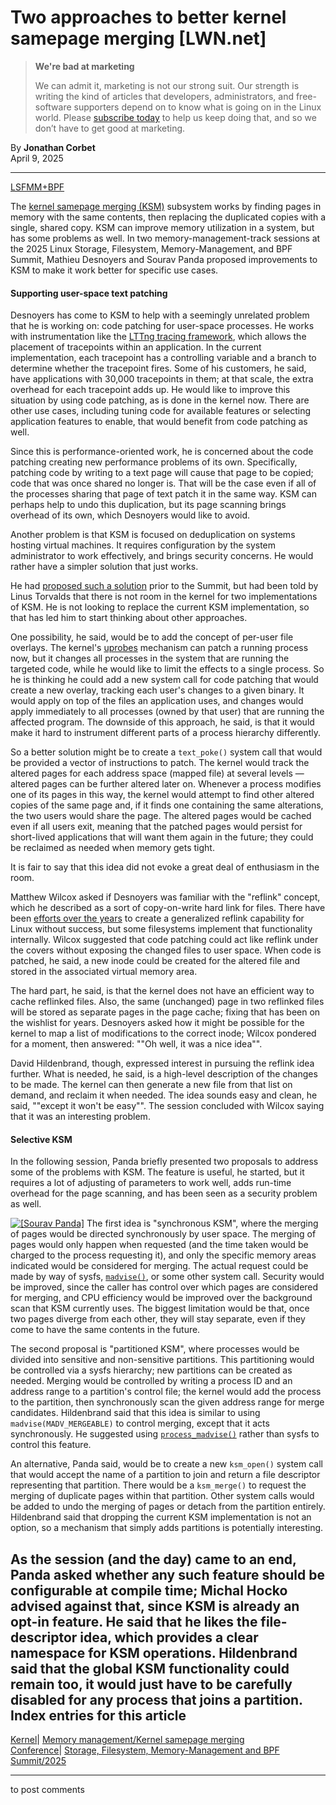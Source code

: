 # Two approaches to better kernel samepage merging [LWN.net]

> **We're bad at marketing**
> 
> We can admit it, marketing is not our strong suit. Our strength is writing the kind of articles that developers, administrators, and free-software supporters depend on to know what is going on in the Linux world. Please [subscribe today](/Promo/nsn-bad/subscribe) to help us keep doing that, and so we don’t have to get good at marketing. 

By **Jonathan Corbet**  
April 9, 2025 

* * *

[LSFMM+BPF](/Articles/lsfmmbpf2025/)

The [kernel samepage merging (KSM)](https://docs.kernel.org/admin-guide/mm/ksm.html) subsystem works by finding pages in memory with the same contents, then replacing the duplicated copies with a single, shared copy. KSM can improve memory utilization in a system, but has some problems as well. In two memory-management-track sessions at the 2025 Linux Storage, Filesystem, Memory-Management, and BPF Summit, Mathieu Desnoyers and Sourav Panda proposed improvements to KSM to make it work better for specific use cases. 

#### Supporting user-space text patching

Desnoyers has come to KSM to help with a seemingly unrelated problem that he is working on: code patching for user-space processes. He works with instrumentation like the [LTTng tracing framework](https://lttng.org/), which allows the placement of tracepoints within an application. In the current implementation, each tracepoint has a controlling variable and a branch to determine whether the tracepoint fires. Some of his customers, he said, have applications with 30,000 tracepoints in them; at that scale, the extra overhead for each tracepoint adds up. He would like to improve this situation by using code patching, as is done in the kernel now. There are other use cases, including tuning code for available features or selecting application features to enable, that would benefit from code patching as well. 

Since this is performance-oriented work, he is concerned about the code patching creating new performance problems of its own. Specifically, patching code by writing to a text page will cause that page to be copied; code that was once shared no longer is. That will be the case even if all of the processes sharing that page of text patch it in the same way. KSM can perhaps help to undo this duplication, but its page scanning brings overhead of its own, which Desnoyers would like to avoid. 

Another problem is that KSM is focused on deduplication on systems hosting virtual machines. It requires configuration by the system administrator to work effectively, and brings security concerns. He would rather have a simpler solution that just works. 

He had [proposed such a solution](/Articles/1014220/#ksm) prior to the Summit, but had been told by Linus Torvalds that there is not room in the kernel for two implementations of KSM. He is not looking to replace the current KSM implementation, so that has led him to start thinking about other approaches. 

One possibility, he said, would be to add the concept of per-user file overlays. The kernel's [uprobes](/Articles/499190/) mechanism can patch a running process now, but it changes all processes in the system that are running the targeted code, while he would like to limit the effects to a single process. So he is thinking he could add a new system call for code patching that would create a new overlay, tracking each user's changes to a given binary. It would apply on top of the files an application uses, and changes would apply immediately to all processes (owned by that user) that are running the affected program. The downside of this approach, he said, is that it would make it hard to instrument different parts of a process hierarchy differently. 

So a better solution might be to create a `text_poke()` system call that would be provided a vector of instructions to patch. The kernel would track the altered pages for each address space (mapped file) at several levels — altered pages can be further altered later on. Whenever a process modifies one of its pages in this way, the kernel would attempt to find other altered copies of the same page and, if it finds one containing the same alterations, the two users would share the page. The altered pages would be cached even if all users exit, meaning that the patched pages would persist for short-lived applications that will want them again in the future; they could be reclaimed as needed when memory gets tight. 

It is fair to say that this idea did not evoke a great deal of enthusiasm in the room. 

Matthew Wilcox asked if Desnoyers was familiar with the "reflink" concept, which he described as a sort of copy-on-write hard link for files. There have been [efforts over the years](/Kernel/Index/#reflink) to create a generalized reflink capability for Linux without success, but some filesystems implement that functionality internally. Wilcox suggested that code patching could act like reflink under the covers without exposing the changed files to user space. When code is patched, he said, a new inode could be created for the altered file and stored in the associated virtual memory area. 

The hard part, he said, is that the kernel does not have an efficient way to cache reflinked files. Also, the same (unchanged) page in two reflinked files will be stored as separate pages in the page cache; fixing that has been on the wishlist for years. Desnoyers asked how it might be possible for the kernel to map a list of modifications to the correct inode; Wilcox pondered for a moment, then answered: ""Oh well, it was a nice idea"". 

David Hildenbrand, though, expressed interest in pursuing the reflink idea further. What is needed, he said, is a high-level description of the changes to be made. The kernel can then generate a new file from that list on demand, and reclaim it when needed. The idea sounds easy and clean, he said, ""except it won't be easy"". The session concluded with Wilcox saying that it was an interesting problem. 

#### Selective KSM

In the following session, Panda briefly presented two proposals to address some of the problems with KSM. The feature is useful, he started, but it requires a lot of adjusting of parameters to work well, adds run-time overhead for the page scanning, and has been seen as a security problem as well. 

[![\[Sourav Panda\]](https://static.lwn.net/images/conf/2025/lsfmm/SouravPanda-sm.png)](/Articles/1016429/) The first idea is "synchronous KSM", where the merging of pages would be directed synchronously by user space. The merging of pages would only happen when requested (and the time taken would be charged to the process requesting it), and only the specific memory areas indicated would be considered for merging. The actual request could be made by way of sysfs, [`madvise()`](https://man7.org/linux/man-pages/man2/madvise.2.html), or some other system call. Security would be improved, since the caller has control over which pages are considered for merging, and CPU efficiency would be improved over the background scan that KSM currently uses. The biggest limitation would be that, once two pages diverge from each other, they will stay separate, even if they come to have the same contents in the future. 

The second proposal is "partitioned KSM", where processes would be divided into sensitive and non-sensitive partitions. This partitioning would be controlled via a sysfs hierarchy; new partitions can be created as needed. Merging would be controlled by writing a process ID and an address range to a partition's control file; the kernel would add the process to the partition, then synchronously scan the given address range for merge candidates. Hildenbrand said that this idea is similar to using `madvise(MADV_MERGEABLE)` to control merging, except that it acts synchronously. He suggested using [`process_madvise()`](https://man7.org/linux/man-pages/man2/process_madvise.2.html) rather than sysfs to control this feature. 

An alternative, Panda said, would be to create a new `ksm_open()` system call that would accept the name of a partition to join and return a file descriptor representing that partition. There would be a `ksm_merge()` to request the merging of duplicate pages within that partition. Other system calls would be added to undo the merging of pages or detach from the partition entirely. Hildenbrand said that dropping the current KSM implementation is not an option, so a mechanism that simply adds partitions is potentially interesting. 

As the session (and the day) came to an end, Panda asked whether any such feature should be configurable at compile time; Michal Hocko advised against that, since KSM is already an opt-in feature. He said that he likes the file-descriptor idea, which provides a clear namespace for KSM operations. Hildenbrand said that the global KSM functionality could remain too, it would just have to be carefully disabled for any process that joins a partition.  
Index entries for this article  
---  
[Kernel](/Kernel/Index)| [Memory management/Kernel samepage merging](/Kernel/Index#Memory_management-Kernel_samepage_merging)  
[Conference](/Archives/ConferenceIndex/)| [Storage, Filesystem, Memory-Management and BPF Summit/2025](/Archives/ConferenceIndex/#Storage_Filesystem_Memory-Management_and_BPF_Summit-2025)  
  


* * *

to post comments 
